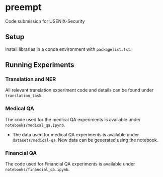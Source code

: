 # preempt
Code submission for USENIX-Security

## Setup
Install libraries in a conda environment with `packagelist.txt`.

## Running Experiments
### Translation and NER

All relevant translation experiment code and details can be found under `translation_task`.

### Medical QA

The code used for the medical QA experiments is available under `notebooks/medical_qa.ipynb`. 
- The data used for medical QA experiments is available under `datasets/medical-qa`. New data can be generated using the notebook.

### Financial QA

The code used for Financial QA experiments is available under `notebooks/financial_qa.ipynb`.
